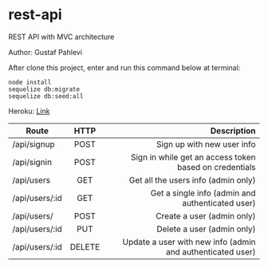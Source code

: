 # rest-api

REST API with MVC architecture

Author: Gustaf Pahlevi

After clone this project, enter and run this command below at terminal:
```
node install
sequelize db:migrate
sequelize db:seed:all
```


Heroku: [Link](https://enigmatic-bayou-18004.herokuapp.com/)



| Route           | HTTP      | Description                                                |
| ----------------|:---------:| ----------------------------------------------------------:|
| /api/signup     | POST      | Sign up with new user info                                 |
| /api/signin     | POST      | Sign in while get an access token based on credentials     |
| /api/users      | GET       | Get all the users info (admin only)                        |
| /api/users/:id  | GET       | Get a single info (admin and authenticated user)           |
| /api/users/     | POST      | Create a user (admin only)                                 |
| /api/users/:id  | PUT       | Delete a user (admin only)                                 |
| /api/users/:id  | DELETE    | Update a user with new info (admin and authenticated user) |
